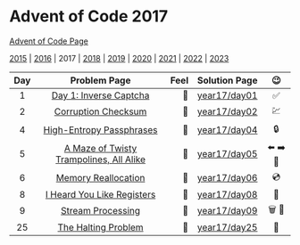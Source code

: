 # Advent of Code 2017

[Advent of Code Page](https://adventofcode.com/2017)

[2015](/year15) | [2016](/year16) | 2017 | [2018](/year18) | [2019](/year19) | [2020](/year20) | [2021](/year21) | [2022](/year22) | [2023](/year23)

| Day |                         Problem Page                         | Feel |       Solution Page       |         :wink:          |
|:--:|:------------------------------------------------------------:| ---: |:-------------------------:|:-----------------------:|  
|  1  |         [Day 1: Inverse Captcha](https://adventofcode.com/2017/day/1)          | :star2: | [year17/day01](/year17/day01) |           :white_check_mark:           | 
|  2  |           [Corruption Checksum](https://adventofcode.com/2017/day/2)           | :star2: | [year17/day02](/year17/day02) |                :chart:                 | 
|  4  |           [High-Entropy Passphrases](https://adventofcode.com/2017/day/4)           | :star2: | [year17/day04](/year17/day04) |                :lock:                 | 
|  5  | [A Maze of Twisty Trampolines, All Alike](https://adventofcode.com/2017/day/5) | :star2: | [year17/day05](/year17/day05) | :arrow_left: :arrow_right: :stop_sign: | 
|  6  | [Memory Reallocation](https://adventofcode.com/2017/day/6) | :star2: | [year17/day06](/year17/day06) | :cd: | 
|  8  | [I Heard You Like Registers](https://adventofcode.com/2017/day/8) | :blue_heart: | [year17/day08](/year17/day08) | :floppy_disk: | 
|  9  | [Stream Processing](https://adventofcode.com/2017/day/9) | :blue_heart: | [year17/day09](/year17/day09) | :wastebasket: :ocean: | 
|  25  | [The Halting Problem](https://adventofcode.com/2017/day/25) | :star2: | [year17/day25](/year17/day25) | :stop_sign: | 


